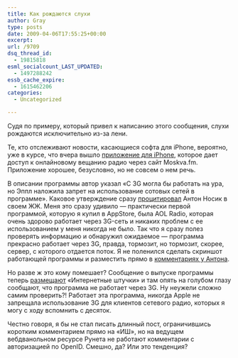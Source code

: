 ```yaml
---
title: Как рождаются слухи
author: Gray
type: posts
date: 2009-04-06T17:55:25+00:00
excerpt:
url: /9709
dsq_thread_id:
  - 19815818
esml_socialcount_LAST_UPDATED:
  - 1497288242
essb_cache_expire:
  - 1615462206
categories:
  - Uncategorized

---
```








<p style="clear: both">
  Судя по примеру, который привел к написанию этого сообщения, слухи рождаются исключительно из-за лени.
</p>

<p style="clear: both">
  Те, кто отслеживают новости, касающиеся софта для iPhone, вероятно, уже в курсе, что вчера вышло <a href="http://itunes.apple.com/WebObjects/MZStore.woa/wa/viewSoftware?id=307532679" target="_blank">приложение для iPhone</a>, которое дает доступ к онлайновому вещанию радио через сайт Moskva.fm. Приложение хорошее, безусловно, но не совсем о нем речь.
</p>

<p style="clear: both">
  В описании программы автор указал &#171;С 3G могла бы работать на ура, но Эппл наложила запрет на использование сотовых сетей в программе&#187;. Каковое утверждение сразу <a href="http://dolboeb.livejournal.com/1530227.html" target="_blank">процитировал</a> Антон Носик в своем ЖЖ. Меня это сразу удивило &#8212; практически первой программой, которую я купил в AppStore, была AOL Radio, которая очень здорово работает через 3G-сеть и никаких проблем с ее использованием у меня никогда не было. Так что я сразу полез проверять информацию и обнаружил ожидаемое &#8212; программа прекрасно работает через 3G, правда, тормозит, но тормозит, скорее, сервер, с которого отдается поток. Я не поленился сделать скриншот работающей программы и разместить прямо в <a href="http://dolboeb.livejournal.com/1530227.html?thread=71574899#t71574899" target="_blank">комментариях у Антона</a>.
</p>

<p style="clear: both">
  Но разве ж это кому помешает? Сообщение о выпуске программы теперь <a href="http://internetno.net/2009/04/06/iphone-radio-app/" target="_blank">размещают</a> &#171;Интернетные штучки&#187; и там опять на голубом глазу сообщают, что программа не работает через 3G. Ну неужели сложно самим проверить?! Работает эта программа, никогда Apple не запрещала использование 3G для клиентов сетевого радио, которых я могу с ходу вспомнить с десяток.
</p>

<p style="clear: both">
  Честно говоря, я бы не стал писать длинный пост, ограничившись коротким комментарием прямо на &#171;ИШ&#187;, но на ведущем вебдванольном ресурсе Рунета не работают комментарии с авторизацией по OpenID. Смешно, да? Или это тенденция?
</p>